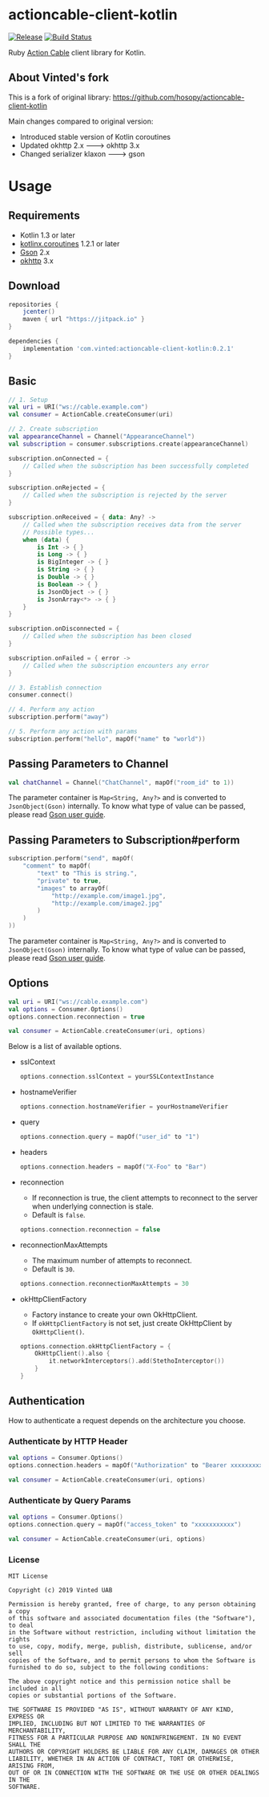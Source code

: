 # actioncable-client-kotlin

[![Release](https://jitpack.io/v/vinted/actioncable-client-kotlin.svg)](https://jitpack.io/#vinted/actioncable-client-kotlin)
[![Build Status](https://travis-ci.org/vinted/actioncable-client-kotlin.svg?branch=master)](https://travis-ci.org/vinted/actioncable-client-kotlin)

Ruby [Action Cable](http://guides.rubyonrails.org/action_cable_overview.html) client library for Kotlin.

## About Vinted's fork

This is a fork of original library: https://github.com/hosopy/actioncable-client-kotlin

Main changes compared to original version:

* Introduced stable version of Kotlin coroutines
* Updated okhttp 2.x ---> okhttp 3.x
* Changed serializer klaxon ---> gson

# Usage

## Requirements

* Kotlin 1.3 or later
* [kotlinx.coroutines](https://github.com/Kotlin/kotlinx.coroutines) 1.2.1 or later
* [Gson](https://github.com/google/gson) 2.x 
* [okhttp](https://github.com/square/okhttp) 3.x

## Download

```groovy
repositories {
    jcenter()
    maven { url "https://jitpack.io" }
}

dependencies {
    implementation 'com.vinted:actioncable-client-kotlin:0.2.1'
}
```

## Basic

```kotlin
// 1. Setup
val uri = URI("ws://cable.example.com")
val consumer = ActionCable.createConsumer(uri)

// 2. Create subscription
val appearanceChannel = Channel("AppearanceChannel")
val subscription = consumer.subscriptions.create(appearanceChannel)

subscription.onConnected = {
    // Called when the subscription has been successfully completed
}

subscription.onRejected = {
    // Called when the subscription is rejected by the server
}

subscription.onReceived = { data: Any? ->
    // Called when the subscription receives data from the server
    // Possible types...
    when (data) {
        is Int -> { }
        is Long -> { }
        is BigInteger -> { }
        is String -> { }
        is Double -> { }
        is Boolean -> { }
        is JsonObject -> { }
        is JsonArray<*> -> { }
    }
}

subscription.onDisconnected = {
    // Called when the subscription has been closed
}

subscription.onFailed = { error ->
    // Called when the subscription encounters any error
}

// 3. Establish connection
consumer.connect()

// 4. Perform any action
subscription.perform("away")

// 5. Perform any action with params
subscription.perform("hello", mapOf("name" to "world"))
```

## Passing Parameters to Channel

```kotlin
val chatChannel = Channel("ChatChannel", mapOf("room_id" to 1))
```

The parameter container is `Map<String, Any?>` and is converted to `JsonObject(Gson)` internally.
To know what type of value can be passed, please read [Gson user guide](https://github.com/google/gson).

## Passing Parameters to Subscription#perform

```kotlin
subscription.perform("send", mapOf(
    "comment" to mapOf(
        "text" to "This is string.",
        "private" to true,
        "images" to arrayOf(
            "http://example.com/image1.jpg",
            "http://example.com/image2.jpg"
        )
    )
))
```

The parameter container is `Map<String, Any?>` and is converted to `JsonObject(Gson)` internally.
To know what type of value can be passed, please read [Gson user guide](https://github.com/google/gson).

## Options

```kotlin
val uri = URI("ws://cable.example.com")
val options = Consumer.Options()
options.connection.reconnection = true

val consumer = ActionCable.createConsumer(uri, options)
```

Below is a list of available options.

* sslContext
    
    ```kotlin
    options.connection.sslContext = yourSSLContextInstance
    ```
    
* hostnameVerifier
    
    ```kotlin
    options.connection.hostnameVerifier = yourHostnameVerifier
    ```
    
* query
    
    ```kotlin
    options.connection.query = mapOf("user_id" to "1")
    ```
    
* headers
    
    ```kotlin
    options.connection.headers = mapOf("X-Foo" to "Bar")
    ```
    
* reconnection
    * If reconnection is true, the client attempts to reconnect to the server when underlying connection is stale.
    * Default is `false`.
    
    ```kotlin
    options.connection.reconnection = false
    ```
    
* reconnectionMaxAttempts
    * The maximum number of attempts to reconnect.
    * Default is `30`.
    
    ```kotlin
    options.connection.reconnectionMaxAttempts = 30
    ```

* okHttpClientFactory
    * Factory instance to create your own OkHttpClient.
    * If `okHttpClientFactory` is not set, just create OkHttpClient by `OkHttpClient()`.
    
    ```kotlin
    options.connection.okHttpClientFactory = {
        OkHttpClient().also {
            it.networkInterceptors().add(StethoInterceptor())
        }
    }
    ```

## Authentication

How to authenticate a request depends on the architecture you choose.

### Authenticate by HTTP Header

```kotlin
val options = Consumer.Options()
options.connection.headers = mapOf("Authorization" to "Bearer xxxxxxxxxxx")

val consumer = ActionCable.createConsumer(uri, options)
```

### Authenticate by Query Params

```kotlin
val options = Consumer.Options()
options.connection.query = mapOf("access_token" to "xxxxxxxxxxx")

val consumer = ActionCable.createConsumer(uri, options)
```

### License

```
MIT License

Copyright (c) 2019 Vinted UAB

Permission is hereby granted, free of charge, to any person obtaining a copy
of this software and associated documentation files (the "Software"), to deal
in the Software without restriction, including without limitation the rights
to use, copy, modify, merge, publish, distribute, sublicense, and/or sell
copies of the Software, and to permit persons to whom the Software is
furnished to do so, subject to the following conditions:

The above copyright notice and this permission notice shall be included in all
copies or substantial portions of the Software.

THE SOFTWARE IS PROVIDED "AS IS", WITHOUT WARRANTY OF ANY KIND, EXPRESS OR
IMPLIED, INCLUDING BUT NOT LIMITED TO THE WARRANTIES OF MERCHANTABILITY,
FITNESS FOR A PARTICULAR PURPOSE AND NONINFRINGEMENT. IN NO EVENT SHALL THE
AUTHORS OR COPYRIGHT HOLDERS BE LIABLE FOR ANY CLAIM, DAMAGES OR OTHER
LIABILITY, WHETHER IN AN ACTION OF CONTRACT, TORT OR OTHERWISE, ARISING FROM,
OUT OF OR IN CONNECTION WITH THE SOFTWARE OR THE USE OR OTHER DEALINGS IN THE
SOFTWARE.
```
